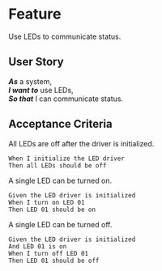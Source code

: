 # Feature

Use LEDs to communicate status.

## User Story

***As*** a system, \
***I want to*** use LEDs, \
***So that*** I can communicate status.

## Acceptance Criteria

All LEDs are off after the driver is initialized.

``` gherkin
When I initialize the LED driver
Then all LEDs should be off
```

A single LED can be turned on.

``` gherkin
Given the LED driver is initialized
When I turn on LED 01
Then LED 01 should be on
```

A single LED can be turned off.

``` gherkin
Given the LED driver is initialized
And LED 01 is on
When I turn off LED 01
Then LED 01 should be off
```